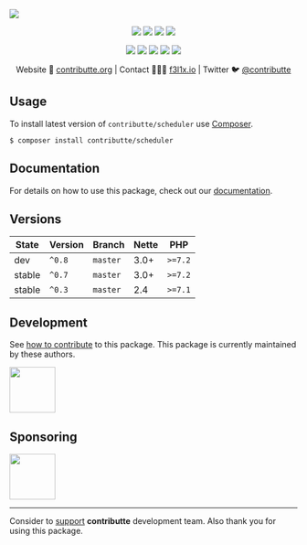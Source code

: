 ![](https://heatbadger.now.sh/github/readme/contributte/scheduler/)

<p align=center>
  <a href="https://github.com/contributte/scheduler/actions"><img src="https://badgen.net/github/checks/contributte/scheduler/master?cache=300"></a>
  <a href="https://coveralls.io/r/contributte/scheduler"><img src="https://badgen.net/coveralls/c/github/contributte/scheduler?cache=300"></a>
  <a href="https://packagist.org/packages/contributte/scheduler"><img src="https://badgen.net/packagist/dm/contributte/scheduler"></a>
  <a href="https://packagist.org/packages/contributte/scheduler"><img src="https://badgen.net/packagist/v/contributte/scheduler"></a>
</p>
<p align=center>
  <a href="https://packagist.org/packages/contributte/scheduler"><img src="https://badgen.net/packagist/php/contributte/scheduler"></a>
  <a href="https://github.com/contributte/scheduler"><img src="https://badgen.net/github/license/contributte/scheduler"></a>
  <a href="https://bit.ly/ctteg"><img src="https://badgen.net/badge/support/gitter/cyan"></a>
  <a href="https://bit.ly/cttfo"><img src="https://badgen.net/badge/support/forum/yellow"></a>
  <a href="https://contributte.org/partners.html"><img src="https://badgen.net/badge/sponsor/donations/F96854"></a>
</p>

<p align=center>
Website 🚀 <a href="https://contributte.org">contributte.org</a> | Contact 👨🏻‍💻 <a href="https://f3l1x.io">f3l1x.io</a> | Twitter 🐦 <a href="https://twitter.com/contributte">@contributte</a>
</p>

## Usage

To install latest version of `contributte/scheduler` use [Composer](https://getcomposer.org).

```
$ composer install contributte/scheduler
```

## Documentation

For details on how to use this package, check out our [documentation](.docs).

## Versions

| State       | Version | Branch   | Nette | PHP     |
|-------------|---------|----------|-------|---------|
| dev         | `^0.8`  | `master` | 3.0+  | `>=7.2` |
| stable      | `^0.7`  | `master` | 3.0+  | `>=7.2` |
| stable      | `^0.3`  | `master` | 2.4   | `>=7.1` |

## Development

See [how to contribute](https://contributte.org) to this package. This package is currently maintained by these authors.

<a href="https://github.com/f3l1x">
    <img width="80" height="80" src="https://avatars2.githubusercontent.com/u/538058?v=3&s=80">
</a>

## Sponsoring

<a href="https://github.com/tlapnet">
  <img width="80" height="80" src="https://avatars1.githubusercontent.com/u/22914186?s=80&v=4">
</a>

-----

Consider to [support](https://contributte.org/partners) **contributte** development team.
Also thank you for using this package.
